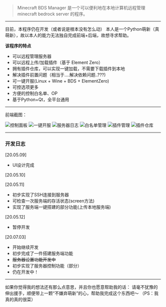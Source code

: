 > Minecraft BDS Manager 是一个可以便利地在本地计算机远程管理minecraft bedrock server 的程序。

---

目前，本程序仍在开发（或者说是根本没有怎么动）
本人是一个Python萌新（真 萌新），故以本人的能力无法独自完成前端+后端，故想寻求帮助。

**该程序的特点**
- 可以远程管理服务器
- 可以远程上传/加载插件（基于 Element Zero）
- 拥有插件仓库，可以实现一键加载，不需要下载插件到本地
- 解决插件前置问题（相当于....解决依赖问题..???)
- 可一键开服(Linux + Wine + BDS + ElementZero)
- 可控选项更多
- 方便的控制白名单、OP
- 基于Python+Qt，全平台通用

---

前端截图：

![控制面板](https://i.loli.net/2020/05/10/AePYNXcxK2UQbJO.png)
![一键开服](https://i.loli.net/2020/05/10/v7eHV5diFbfALqy.png)
![服务器日志](https://i.loli.net/2020/05/10/M5kSuirdzDOhgXc.png)
![白名单管理](https://i.loli.net/2020/05/10/wFNUbYREWQ25gGa.png)
![插件管理](https://i.loli.net/2020/05/10/gfen4Vi78hdPbX1.png)
![插件仓库](https://i.loli.net/2020/05/10/gBfc6qLskXoAEme.png)

---

### 开发日志
[20.05.09]
- UI设计完成

[20.05.10]

[20.05.11]
- 初步实现了SSH连接到服务器
- 可检查一次服务端的存活状态(screen方法)
- 实现了服务端一键搭建的部分功能(上传本地服务端)

[20.05.12]
- 暂停开发

[20.07.03]
- 开始继续开发
- 初步完成了一件搭建服务端功能
- ~~服务器设置功能开发中~~
- 初步实现了服务器控制功能（部分）
- 仍在开发中！

---

如果你觉得我的想法还有那么点意思，并且你也愿意帮助我的话：
请毫不犹豫的伸出援手，顺便带上一颗“不嫌弃萌新”的心，帮助我完成这个东西吧～
（PS：我真的真的很菜）
